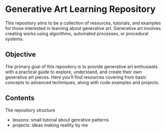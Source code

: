 # Generative Art Learning Repository

This repository aims to be a collection of resources, tutorials, and examples for those interested in learning about generative art. Generative art involves creating works using algorithms, automated processes, or procedural systems.

## Objective

The primary goal of this repository is to provide generative art enthusiasts with a practical guide to explore, understand, and create their own generative art pieces. Here you'll find resources covering from basic concepts to advanced techniques, along with code examples and projects.

## Contents

The repository structure

- lessons: small tutorial about genrative patterns
- projects: ideas making reallity by me
